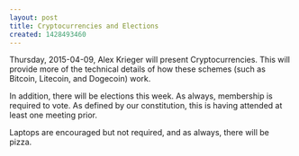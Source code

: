 ```yaml
---
layout: post
title: Cryptocurrencies and Elections
created: 1428493460
---
```

Thursday, 2015-04-09, Alex Krieger will present Cryptocurrencies. This will provide more of the technical details of how these schemes (such as Bitcoin, Litecoin, and Dogecoin) work.

In addition, there will be elections this week. As always, membership is required to vote. As defined by our constitution, this is having attended at least one meeting prior.

Laptops are encouraged but not required, and as always, there will be pizza.
